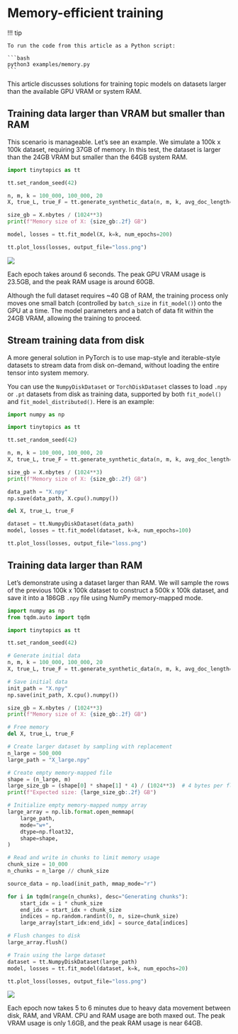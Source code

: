# Memory-efficient training


<!-- `.md` and `.py` files are generated from the `.qmd` file. Please edit that file. -->

!!! tip

    To run the code from this article as a Python script:

    ```bash
    python3 examples/memory.py
    ```

This article discusses solutions for training topic models on datasets
larger than the available GPU VRAM or system RAM.

## Training data larger than VRAM but smaller than RAM

This scenario is manageable. Let’s see an example. We simulate a 100k x
100k dataset, requiring 37GB of memory. In this test, the dataset is
larger than the 24GB VRAM but smaller than the 64GB system RAM.

``` python
import tinytopics as tt

tt.set_random_seed(42)

n, m, k = 100_000, 100_000, 20
X, true_L, true_F = tt.generate_synthetic_data(n, m, k, avg_doc_length=256 * 256)

size_gb = X.nbytes / (1024**3)
print(f"Memory size of X: {size_gb:.2f} GB")

model, losses = tt.fit_model(X, k=k, num_epochs=200)

tt.plot_loss(losses, output_file="loss.png")
```

![](images/memory/usage-100k-100k.png)

Each epoch takes around 6 seconds. The peak GPU VRAM usage is 23.5GB,
and the peak RAM usage is around 60GB.

Although the full dataset requires ~40 GB of RAM, the training process
only moves one small batch (controlled by `batch_size` in `fit_model()`)
onto the GPU at a time. The model parameters and a batch of data fit
within the 24GB VRAM, allowing the training to proceed.

## Stream training data from disk

A more general solution in PyTorch is to use map-style and
iterable-style datasets to stream data from disk on-demand, without
loading the entire tensor into system memory.

You can use the `NumpyDiskDataset` or `TorchDiskDataset` classes to load
`.npy` or `.pt` datasets from disk as training data, supported by both
`fit_model()` and `fit_model_distributed()`. Here is an example:

``` python
import numpy as np

import tinytopics as tt

tt.set_random_seed(42)

n, m, k = 100_000, 100_000, 20
X, true_L, true_F = tt.generate_synthetic_data(n, m, k, avg_doc_length=256 * 256)

size_gb = X.nbytes / (1024**3)
print(f"Memory size of X: {size_gb:.2f} GB")

data_path = "X.npy"
np.save(data_path, X.cpu().numpy())

del X, true_L, true_F

dataset = tt.NumpyDiskDataset(data_path)
model, losses = tt.fit_model(dataset, k=k, num_epochs=100)

tt.plot_loss(losses, output_file="loss.png")
```

## Training data larger than RAM

Let’s demonstrate using a dataset larger than RAM. We will sample the
rows of the previous 100k x 100k dataset to construct a 500k x 100k
dataset, and save it into a 186GB `.npy` file using NumPy memory-mapped
mode.

``` python
import numpy as np
from tqdm.auto import tqdm

import tinytopics as tt

tt.set_random_seed(42)

# Generate initial data
n, m, k = 100_000, 100_000, 20
X, true_L, true_F = tt.generate_synthetic_data(n, m, k, avg_doc_length=256 * 256)

# Save initial data
init_path = "X.npy"
np.save(init_path, X.cpu().numpy())

size_gb = X.nbytes / (1024**3)
print(f"Memory size of X: {size_gb:.2f} GB")

# Free memory
del X, true_L, true_F

# Create larger dataset by sampling with replacement
n_large = 500_000
large_path = "X_large.npy"

# Create empty memory-mapped file
shape = (n_large, m)
large_size_gb = (shape[0] * shape[1] * 4) / (1024**3)  # 4 bytes per float32
print(f"Expected size: {large_size_gb:.2f} GB")

# Initialize empty memory-mapped numpy array
large_array = np.lib.format.open_memmap(
    large_path,
    mode="w+",
    dtype=np.float32,
    shape=shape,
)

# Read and write in chunks to limit memory usage
chunk_size = 10_000
n_chunks = n_large // chunk_size

source_data = np.load(init_path, mmap_mode="r")

for i in tqdm(range(n_chunks), desc="Generating chunks"):
    start_idx = i * chunk_size
    end_idx = start_idx + chunk_size
    indices = np.random.randint(0, n, size=chunk_size)
    large_array[start_idx:end_idx] = source_data[indices]

# Flush changes to disk
large_array.flush()

# Train using the large dataset
dataset = tt.NumpyDiskDataset(large_path)
model, losses = tt.fit_model(dataset, k=k, num_epochs=20)

tt.plot_loss(losses, output_file="loss.png")
```

![](images/memory/usage-500k-100k.png)

Each epoch now takes 5 to 6 minutes due to heavy data movement between
disk, RAM, and VRAM. CPU and RAM usage are both maxed out. The peak VRAM
usage is only 1.6GB, and the peak RAM usage is near 64GB.
